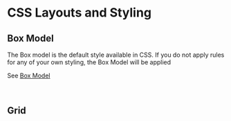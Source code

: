 # CSS Layouts and Styling

## Box Model
The Box model is the default style available in CSS. If you do not apply rules for any of your own styling, the Box Model will be applied

See [Box Model](../02_CSS/03_Box_Model.md)

<br>

## Grid 